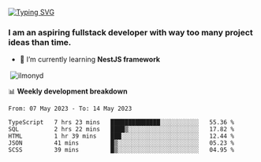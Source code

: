[![Typing SVG](https://readme-typing-svg.herokuapp.com?color=%23e07a5f&size=40&center=false&vCenter=true&multiline=true&width=900&height=70&lines=Hi%2C+my+name+is+Oleg)](https://git.io/typing-svg)

<h3>
  I am an aspiring fullstack developer with way too many project ideas than time.</h3>

- 🌱 I’m currently learning **NestJS framework**

<p align="left">
</p>






<p>&nbsp;<img align="center" src="https://github-readme-stats.vercel.app/api?username=ilmonyd&show_icons=true&theme=calm&locale=en" alt="ilmonyd" /></p>


📊 **Weekly development breakdown**
<!--START_SECTION:waka-->

```text
From: 07 May 2023 - To: 14 May 2023

TypeScript   7 hrs 23 mins   ██████████████░░░░░░░░░░░   55.36 %
SQL          2 hrs 22 mins   ████▒░░░░░░░░░░░░░░░░░░░░   17.82 %
HTML         1 hr 39 mins    ███░░░░░░░░░░░░░░░░░░░░░░   12.44 %
JSON         41 mins         █▒░░░░░░░░░░░░░░░░░░░░░░░   05.23 %
SCSS         39 mins         █▒░░░░░░░░░░░░░░░░░░░░░░░   04.95 %
```

<!--END_SECTION:waka-->
